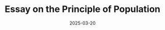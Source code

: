 ---
title: "Essay on the Principle of Population"
# heading: Unenlightened
# description: Mao was a Chinese Leader
image: "/covers/pop.jpg"
weight: 131
date: 2025-03-20
---